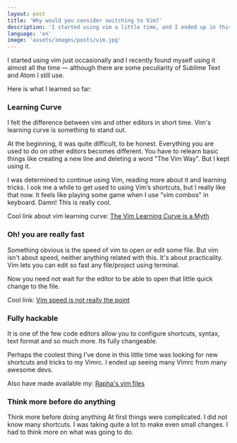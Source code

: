 ```yaml
---
layout: post
title: 'Why would you consider switching to Vim?'
description: 'I started using vim a little time, and I ended up in this period, left the Sublime Text and the Atom. I confess that I still use when I want to use some feature of the editors'
language: 'en'
image: 'assets/images/posts/vim.jpg'
---
```


I started using vim just occasionally and I recently found myself using it almost all the time — although there are some peculiarity of Sublime Text and Atom I still use.

<!-- more -->

Here is what I learned so far:

### Learning Curve

I felt the difference between vim and other editors in short time. Vim's learning curve is something to stand out.

At the beginning, it was quite difficult, to be honest. Everything you are used to do on other editors becomes different. You have to relearn basic things like creating a new line and deleting a word "The Vim Way". But I kept using it.

I was determined to continue using Vim, reading more about it and learning tricks. I ook me a while to get used to using Vim’s shortcuts, but I really like that now. It feels like playing some game when I use "vim combos" in keyboard. Damn! This is really cool.

Cool link about vim learning curve: [The Vim Learning Curve is a Myth](http://robots.thoughtbot.com/the-vim-learning-curve-is-a-myth)

### Oh! you are really fast

Something obvious is the speed of vim to open or edit some file. But vim isn't about speed, neither anything related with this. It's about practicality. Vim lets you can edit so fast any file/project using terminal.

Now you need not wait for the editor to be able to open that little quick change to the file.

Cool link: [Vim speed is not really the point](http://wrongsideofmemphis.com/2013/03/27/vim-speed-is-not-really-the-point/)

### Fully hackable

It is one of the few code editors allow you to configure shortcuts, syntax, text format and so much more. Its fully changeable.

Perhaps the coolest thing I’ve done in this little time was looking for new shortcuts and tricks to my Vimrc. I ended up seeing many Vimrc from many awesome devs.

Also have made available my: [Rapha's vim files](https://github.com/raphamorim/vimfiles)

### Think more before do anything

Think more before doing anything At first things were complicated. I did not know many shortcuts. I was taking quite a lot to make even small changes. I had to think more on what was going to do.



